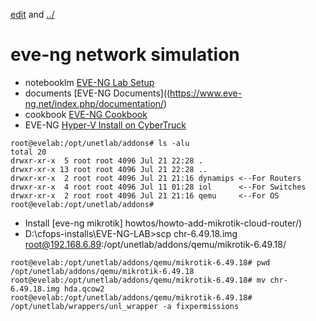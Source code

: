 [edit](https://github.com/2cld/netstack/edit/master/docs/portals/eve-ng/README.md) and [../](../)

# eve-ng network simulation

- notebooklm [EVE-NG Lab Setup](https://notebooklm.google.com/notebook/0f519cd9-523e-47f0-a659-aed8146dde49)
- documents  [EVE-NG Documents]((https://www.eve-ng.net/index.php/documentation/)
- cookbook [EVE-NG Cookbook](https://www.eve-ng.net/images/EVE-COOK-BOOK-1.2.pdf)
- EVE-NG [Hyper-V Install on CyberTruck](./install.md)

```
root@evelab:/opt/unetlab/addons# ls -alu
total 20
drwxr-xr-x  5 root root 4096 Jul 21 22:28 .
drwxr-xr-x 13 root root 4096 Jul 21 22:28 ..
drwxr-xr-x  2 root root 4096 Jul 21 21:16 dynamips <--For Routers
drwxr-xr-x  4 root root 4096 Jul 11 01:28 iol      <--For Switches
drwxr-xr-x  2 root root 4096 Jul 21 21:16 qemu     <--For OS
root@evelab:/opt/unetlab/addons#
```

- Install [eve-ng mikrotik] howtos/howto-add-mikrotik-cloud-router/)
- D:\cfops-installs\EVE-NG-LAB>scp chr-6.49.18.img root@192.168.6.89:/opt/unetlab/addons/qemu/mikrotik-6.49.18/
```
root@evelab:/opt/unetlab/addons/qemu/mikrotik-6.49.18# pwd
/opt/unetlab/addons/qemu/mikrotik-6.49.18
root@evelab:/opt/unetlab/addons/qemu/mikrotik-6.49.18# mv chr-6.49.18.img hda.qcow2
root@evelab:/opt/unetlab/addons/qemu/mikrotik-6.49.18# /opt/unetlab/wrappers/unl_wrapper -a fixpermissions
```
